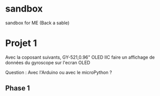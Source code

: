 # sandbox
sandbox for ME (Back a sable)

# Projet 1
Avec la coposant suivants, GY-521,0.96" OLED IIC faire un affichage de données du gyroscope sur l'ecran OLED

Question : Avec l'Arduino ou avec le microPython ?

  ## Phase 1


